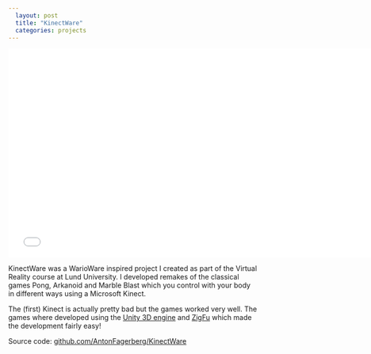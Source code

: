 ```yaml
---
  layout: post
  title: "KinectWare"
  categories: projects
---
```


<iframe src="//player.vimeo.com/video/104841932?title=0&amp;portrait=0&amp;color=c9ff23" width="750" height="422" frameborder="0" webkitallowfullscreen mozallowfullscreen allowfullscreen></iframe>

KinectWare was a WarioWare inspired project I created as part of the Virtual Reality course at Lund University. I developed remakes of the classical games Pong, Arkanoid and Marble Blast which you control with your body in different ways using a Microsoft Kinect.

The (first) Kinect is actually pretty bad but the games worked very well. The games where developed using the [Unity 3D engine](http://unity3d.com/) and [ZigFu](http://zigfu.com/) which made the development fairly easy!

Source code: [github.com/AntonFagerberg/KinectWare](https://github.com/AntonFagerberg/KinectWare)

